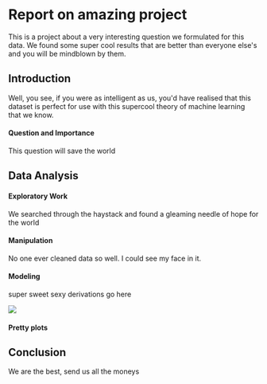 <head>

<meta charset="utf-8">
<script src="node_modules/d3/build/d3.min.js"></script>
<style type="text/css">

/* On mouse hover, lighten state color */
path:hover {
	fill-opacity: .7;
}

/* Style for Custom Tooltip */
div.tooltip {
 	position: absolute;
	text-align: center;
	width: 60px;
	height: 28px;
	padding: 2px;
	font: 12px sans-serif;
	background: white;
	border: 0px;
	border-radius: 8px;
	pointer-events: none;
}

/* Legend Font Style */
body {
	font: 11px sans-serif;
}

/* Legend Position Style */
.legend {
	position:absolute;
	left:800px;
	top:350px;
}

</style>

</head>

# Report on amazing project

<p class=abstract> This is a project about a very interesting question we formulated for this data. We found some super cool results that are better than everyone else's and you will be mindblown by them.</p>

## Introduction

Well, you see, if you were as intelligent as us, you'd have realised that this dataset is perfect for use with this supercool theory of machine learning that we know.

#### Question and Importance

This question will save the world


## Data Analysis

#### Exploratory Work

We searched through the haystack and found a gleaming needle of hope for the world


#### Manipulation

No one ever cleaned data so well. I could see my face in it.


#### Modeling

super sweet sexy derivations go here

<img class=pgm src="classic-1.png">


#### Pretty plots

<div class=map></div>


## Conclusion

We are the best, send us all the moneys




<script type="text/javascript">

/*  This visualization was made possible by modifying code provided by:

Scott Murray, Choropleth example from "Interactive Data Visualization for the Web"
https://github.com/alignedleft/d3-book/blob/master/chapter_12/05_choropleth.html

Malcolm Maclean, tooltips example tutorial
http://www.d3noob.org/2013/01/adding-tooltips-to-d3js-graph.html

Mike Bostock, Pie Chart Legend
http://bl.ocks.org/mbostock/3888852  */


//Width and height of map
var width = 960;
var height = 500;

// D3 Projection
var projection = d3.geo.albersUsa()
				   .translate([width/2, height/2])    // translate to center of screen
				   .scale([1000]);          // scale things down so see entire US

// Define path generator
var path = d3.geo.path()               // path generator that will convert GeoJSON to SVG paths
		  	 .projection(projection);  // tell path generator to use albersUsa projection


// Define linear scale for output
var color = d3.scale.linear()
			  .range(["rgb(213,222,217)","rgb(69,173,168)","rgb(84,36,55)","rgb(217,91,67)"]);

var legendText = ["Cities Lived", "States Lived", "States Visited", "Nada"];

//Create SVG element and append map to the SVG
var svg = d3.select("body").select("div.map")
			.append("svg")
			.attr("width", width)
			.attr("height", height);

// Append Div for tooltip to SVG
var div = d3.select("body")
		    .append("div")
    		.attr("class", "tooltip")
    		.style("opacity", 0);

// Load in my states data!
d3.csv("stateslived.csv", function(data) {
color.domain([0,1,2,3]); // setting the range of the input data

// Load GeoJSON data and merge with states data
d3.json("us-states.json", function(json) {

// Loop through each state data value in the .csv file
for (var i = 0; i < data.length; i++) {

	// Grab State Name
	var dataState = data[i].state;

	// Grab data value
	var dataValue = data[i].visited;

	// Find the corresponding state inside the GeoJSON
	for (var j = 0; j < json.features.length; j++)  {
		var jsonState = json.features[j].properties.name;

		if (dataState == jsonState) {

		// Copy the data value into the JSON
		json.features[j].properties.visited = dataValue;

		// Stop looking through the JSON
		break;
		}
	}
}

// Bind the data to the SVG and create one path per GeoJSON feature
svg.selectAll("path")
	.data(json.features)
	.enter()
	.append("path")
	.attr("d", path)
	.style("stroke", "#fff")
	.style("stroke-width", "1")
	.style("fill", function(d) {

	// Get data value
	var value = d.properties.visited;

	if (value) {
	//If value exists…
	return color(value);
	} else {
	//If value is undefined…
	return "rgb(213,222,217)";
	}
});


// Map the cities I have lived in!
d3.csv("cities-lived.csv", function(data) {

svg.selectAll("circle")
	.data(data)
	.enter()
	.append("circle")
	.attr("cx", function(d) {
		return projection([d.lon, d.lat])[0];
	})
	.attr("cy", function(d) {
		return projection([d.lon, d.lat])[1];
	})
	.attr("r", function(d) {
		return Math.sqrt(d.years) * 4;
	})
		.style("fill", "rgb(217,91,67)")
		.style("opacity", 0.85)

	// Modification of custom tooltip code provided by Malcolm Maclean, "D3 Tips and Tricks"
	// http://www.d3noob.org/2013/01/adding-tooltips-to-d3js-graph.html
	.on("mouseover", function(d) {
    	div.transition()
      	   .duration(200)
           .style("opacity", .9);
           div.text(d.place)
           .style("left", (d3.event.pageX) + "px")
           .style("top", (d3.event.pageY - 28) + "px");
	})

    // fade out tooltip on mouse out
    .on("mouseout", function(d) {
        div.transition()
           .duration(500)
           .style("opacity", 0);
    });
});

// Modified Legend Code from Mike Bostock: http://bl.ocks.org/mbostock/3888852
var legend = d3.select("body").append("svg")
      			.attr("class", "legend")
     			.attr("width", 140)
    			.attr("height", 200)
   				.selectAll("g")
   				.data(color.domain().slice().reverse())
   				.enter()
   				.append("g")
     			.attr("transform", function(d, i) { return "translate(0," + i * 20 + ")"; });

  	legend.append("rect")
   		  .attr("width", 18)
   		  .attr("height", 18)
   		  .style("fill", color);

  	legend.append("text")
  		  .data(legendText)
      	  .attr("x", 24)
      	  .attr("y", 9)
      	  .attr("dy", ".35em")
      	  .text(function(d) { return d; });
	});

});
</script>
